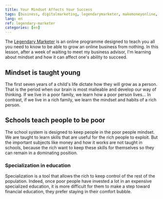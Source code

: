 ```yaml
---
title: Your Mindset Affects Your Success
tags: [business, digitalmarketing, legendarymarketer, makemoneyonline, onlinebusiness, 15dayschallenge, mindset]
lang: en
ref: legendary-marketer
categories: [en]
---
```

The [Legendary Marketer][1] is an online programme designed to teach you all you need to know to be able to grow an online business from nothing.
In this lesson, after a week of waiting to meet my business advisor, I'm learning about mindset and how it can affect one's ability to succeed.

[1]: https://bit.ly/15daysonly "Start the 15 days challenge now"

## Mindset is taught young

The first seven years of a child's life dictate how they will grow as a person. That is the period when our brain is most malleable and develop our way of thinking. If we live in a poor family, we learn how a poor person lives... In contrast, if we live in a rich family, we learn the mindset and habits of a rich person.

## Schools teach people to be poor

The school system is designed to keep people in the poor people mindset. We are taught to learn skills that are useful for the rich people to exploit. But the important subjects like money and how it works are not taught in schools, because the rich want to keep these skills for themselves so they can remain in a dominating position.

### Specialization in education

Specialization is a tool that allows the rich to keep control of the rest of the population. Indeed, once poor people have invested a lot in an expensive specialized education, it is more difficult for them to make a step toward financial education, they prefer staying in their comfort bubble.
